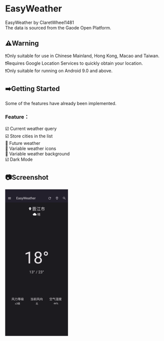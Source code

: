 # EasyWeather

EasyWeather by ClaretWheel1481
<br>
The data is sourced from the Gaode Open Platform.
## ⚠️Warning
❗️Only suitable for use in Chinese Mainland, Hong Kong, Macao and Taiwan.<br>
❗️Requires Google Location Services to quickly obtain your location.<br>
❗️Only suitable for running on Android 9.0 and above.
## ➡️Getting Started
Some of the features have already been implemented.
<br>
### Feature：<br>
☑️
Current weather query
<br>
☑️
Store cities in the list
<br>
🔲
Future weather
<br>
🔲
Variable weather icons
<br>
🔲
Variable weather background
<br>
☑️
Dark Mode
<br>

## 📷Screenshot
<img src="./assets/images/example.png" width="40%">
